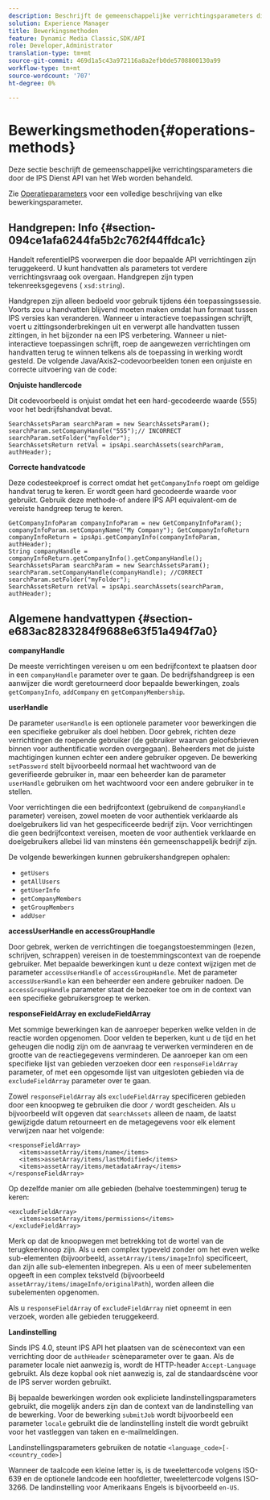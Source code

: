 ```yaml
---
description: Beschrijft de gemeenschappelijke verrichtingsparameters die door de IPS Dienst API van het Web worden behandeld.
solution: Experience Manager
title: Bewerkingsmethoden
feature: Dynamic Media Classic,SDK/API
role: Developer,Administrator
translation-type: tm+mt
source-git-commit: 469d1a5c43a972116a8a2efb0de5708800130a99
workflow-type: tm+mt
source-wordcount: '707'
ht-degree: 0%

---
```



# Bewerkingsmethoden{#operations-methods}

Deze sectie beschrijft de gemeenschappelijke verrichtingsparameters die door de IPS Dienst API van het Web worden behandeld.

Zie [Operatieparameters](/help/aem-ips-api/operations/c-operations-intro/c-methods/c-methods.md) voor een volledige beschrijving van elke bewerkingsparameter.

## Handgrepen: Info {#section-094ce1afa6244fa5b2c762f44ffdca1c}

Handelt referentieIPS voorwerpen die door bepaalde API verrichtingen zijn teruggekeerd. U kunt handvatten als parameters tot verdere verrichtingsvraag ook overgaan. Handgrepen zijn typen tekenreeksgegevens ( `xsd:string`).

Handgrepen zijn alleen bedoeld voor gebruik tijdens één toepassingssessie. Voorts zou u handvatten blijvend moeten maken omdat hun formaat tussen IPS versies kan veranderen. Wanneer u interactieve toepassingen schrijft, voert u zittingsonderbrekingen uit en verwerpt alle handvatten tussen zittingen, in het bijzonder na een IPS verbetering. Wanneer u niet-interactieve toepassingen schrijft, roep de aangewezen verrichtingen om handvatten terug te winnen telkens als de toepassing in werking wordt gesteld. De volgende Java/Axis2-codevoorbeelden tonen een onjuiste en correcte uitvoering van de code:

**Onjuiste handlercode**

Dit codevoorbeeld is onjuist omdat het een hard-gecodeerde waarde (555) voor het bedrijfshandvat bevat.

```
SearchAssetsParam searchParam = new SearchAssetsParam(); searchParam.setCompanyHandle("555");// INCORRECT 
searchParam.setFolder("myFolder"); 
SearchAssetsReturn retVal = ipsApi.searchAssets(searchParam, authHeader);
```

**Correcte handvatcode**

Deze codesteekproef is correct omdat het `getCompanyInfo` roept om geldige handvat terug te keren. Er wordt geen hard gecodeerde waarde voor gebruikt. Gebruik deze methode-of andere IPS API equivalent-om de vereiste handgreep terug te keren.

```
GetCompanyInfoParam companyInfoParam = new GetCompanyInfoParam(); 
companyInfoParam.setCompanyName("My Company"); GetCompanyInfoReturn companyInfoReturn = ipsApi.getCompanyInfo(companyInfoParam, authHeader); 
String companyHandle = companyInfoReturn.getCompanyInfo().getCompanyHandle(); 
SearchAssetsParam searchParam = new SearchAssetsParam(); searchParam.setCompanyHandle(companyHandle); //CORRECT 
searchParam.setFolder("myFolder"); 
SearchAssetsReturn retVal = ipsApi.searchAssets(searchParam, authHeader);
```

## Algemene handvattypen {#section-e683ac8283284f9688e63f51a494f7a0}

**companyHandle**

De meeste verrichtingen vereisen u om een bedrijfcontext te plaatsen door in een `companyHandle` parameter over te gaan. De bedrijfshandgreep is een aanwijzer die wordt geretourneerd door bepaalde bewerkingen, zoals `getCompanyInfo`, `addCompany` en `getCompanyMembership`.

**userHandle**

De parameter `userHandle` is een optionele parameter voor bewerkingen die een specifieke gebruiker als doel hebben. Door gebrek, richten deze verrichtingen de roepende gebruiker (de gebruiker waarvan geloofsbrieven binnen voor authentificatie worden overgegaan). Beheerders met de juiste machtigingen kunnen echter een andere gebruiker opgeven. De bewerking `setPassword` stelt bijvoorbeeld normaal het wachtwoord van de geverifieerde gebruiker in, maar een beheerder kan de parameter `userHandle` gebruiken om het wachtwoord voor een andere gebruiker in te stellen.

Voor verrichtingen die een bedrijfcontext (gebruikend de `companyHandle` parameter) vereisen, zowel moeten de voor authentiek verklaarde als doelgebruikers lid van het gespecificeerde bedrijf zijn. Voor verrichtingen die geen bedrijfcontext vereisen, moeten de voor authentiek verklaarde en doelgebruikers allebei lid van minstens één gemeenschappelijk bedrijf zijn.

De volgende bewerkingen kunnen gebruikershandgrepen ophalen:

* `getUsers`
* `getAllUsers`
* `getUserInfo`
* `getCompanyMembers`
* `getGroupMembers`
* `addUser`

**accessUserHandle en accessGroupHandle**

Door gebrek, werken de verrichtingen die toegangstoestemmingen (lezen, schrijven, schrappen) vereisen in de toestemmingscontext van de roepende gebruiker. Met bepaalde bewerkingen kunt u deze context wijzigen met de parameter `accessUserHandle` of `accessGroupHandle`. Met de parameter `accessUserHandle` kan een beheerder een andere gebruiker nadoen. De `accessGroupHandle` parameter staat de bezoeker toe om in de context van een specifieke gebruikersgroep te werken.

**responseFieldArray en excludeFieldArray**

Met sommige bewerkingen kan de aanroeper beperken welke velden in de reactie worden opgenomen. Door velden te beperken, kunt u de tijd en het geheugen die nodig zijn om de aanvraag te verwerken verminderen en de grootte van de reactiegegevens verminderen. De aanroeper kan om een specifieke lijst van gebieden verzoeken door een `responseFieldArray` parameter, of met een opgesomde lijst van uitgesloten gebieden via de `excludeFieldArray` parameter over te gaan.

Zowel `responseFieldArray` als `excludeFieldArray` specificeren gebieden door een knoopweg te gebruiken die door `/` wordt gescheiden. Als u bijvoorbeeld wilt opgeven dat `searchAssets` alleen de naam, de laatst gewijzigde datum retourneert en de metagegevens voor elk element verwijzen naar het volgende:

```
<responseFieldArray> 
   <items>assetArray/items/name</items> 
   <items>assetArray/items/lastModified</items> 
   <items>assetArray/items/metadataArray</items> 
</responseFieldArray>
```

Op dezelfde manier om alle gebieden (behalve toestemmingen) terug te keren:

```
<excludeFieldArray> 
   <items>assetArray/items/permissions</items> 
</excludeFieldArray>
```

Merk op dat de knoopwegen met betrekking tot de wortel van de terugkeerknoop zijn. Als u een complex typeveld zonder om het even welke sub-elementen (bijvoorbeeld, `assetArray/items/imageInfo`) specificeert, dan zijn alle sub-elementen inbegrepen. Als u een of meer subelementen opgeeft in een complex tekstveld (bijvoorbeeld `assetArray/items/imageInfo/originalPath`), worden alleen die subelementen opgenomen.

Als u `responseFieldArray` of `excludeFieldArray` niet opneemt in een verzoek, worden alle gebieden teruggekeerd.

**Landinstelling**

Sinds IPS 4.0, steunt IPS API het plaatsen van de scènecontext van een verrichting door de `authHeader` scèneparameter over te gaan. Als de parameter locale niet aanwezig is, wordt de HTTP-header `Accept-Language` gebruikt. Als deze kopbal ook niet aanwezig is, zal de standaardscène voor de IPS server worden gebruikt.

Bij bepaalde bewerkingen worden ook expliciete landinstellingsparameters gebruikt, die mogelijk anders zijn dan de context van de landinstelling van de bewerking. Voor de bewerking `submitJob` wordt bijvoorbeeld een parameter `locale` gebruikt die de landinstelling instelt die wordt gebruikt voor het vastleggen van taken en e-mailmeldingen.

Landinstellingsparameters gebruiken de notatie `<language_code>[-<country_code>]`

Wanneer de taalcode een kleine letter is, is de tweelettercode volgens ISO-639 en de optionele landcode een hoofdletter, tweelettercode volgens ISO-3266. De landinstelling voor Amerikaans Engels is bijvoorbeeld `en-US`.
